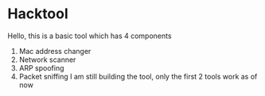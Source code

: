 # Hacktool
Hello, this is a basic tool which has 4 components
1. Mac address changer
2. Network scanner
3. ARP spoofing
4. Packet sniffing
I am still building the tool, only the first 2 tools work as of now
